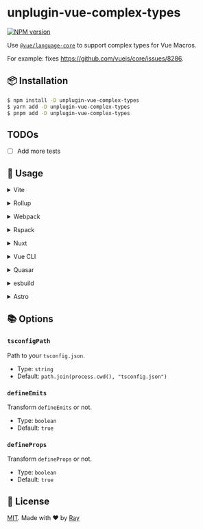 # unplugin-vue-complex-types

[![NPM version](https://img.shields.io/npm/v/unplugin-vue-complex-types?color=a1b858&label=)](https://www.npmjs.com/package/unplugin-vue-complex-types)

Use [`@vue/language-core`](https://github.com/vuejs/language-tools/tree/master/packages/language-core) to support complex types for Vue Macros.

For example: fixes https://github.com/vuejs/core/issues/8286.

## 📦 Installation

```bash
$ npm install -D unplugin-vue-complex-types
$ yarn add -D unplugin-vue-complex-types
$ pnpm add -D unplugin-vue-complex-types
```

## TODOs

- [ ] Add more tests

## 🚀 Usage

<details>
<summary>Vite</summary><br>

```ts
// vite.config.ts
import VueComplexTypes from "unplugin-vue-complex-types/vite";

export default defineConfig({
	plugins: [
		VueComplexTypes({
			/* options */
		}),
	],
});
```

<br></details>

<details>
<summary>Rollup</summary><br>

```ts
// rollup.config.js
import VueComplexTypes from "unplugin-vue-complex-types/rollup";

export default {
	plugins: [
		VueComplexTypes({
			/* options */
		}),
		// other plugins
	],
};
```

<br></details>

<details>
<summary>Webpack</summary><br>

```ts
// webpack.config.js
module.exports = {
	/* ... */
	plugins: [
		require("unplugin-vue-complex-types/webpack")({
			/* options */
		}),
	],
};
```

<br></details>

<details>
<summary>Rspack</summary><br>

```ts
// rspack.config.js
module.exports = {
	/* ... */
	plugins: [
		require("unplugin-vue-complex-types/rspack")({
			/* options */
		}),
	],
};
```

<br></details>

<details>
<summary>Nuxt</summary><br>

```ts
// nuxt.config.ts
export default defineNuxtConfig({
	modules: ["unplugin-vue-complex-types/nuxt"],
	complexTypes: {
		/* options */
	},
});
```

<br></details>

<details>
<summary>Vue CLI</summary><br>

```ts
// vue.config.js
module.exports = {
	configureWebpack: {
		plugins: [
			require("unplugin-vue-complex-types/webpack")({
				/* options */
			}),
		],
	},
};
```

<br></details>

<details>
<summary>Quasar</summary><br>

```ts
// quasar.conf.js [Vite]
module.exports = {
	vitePlugins: [
		[
			"unplugin-vue-complex-types/vite",
			{
				/* options */
			},
		],
	],
};
```

```ts
// quasar.conf.js [Webpack]
const VueComplexTypesPlugin = require("unplugin-vue-complex-types/webpack");

module.exports = {
	build: {
		chainWebpack(chain) {
			chain.plugin("unplugin-vue-complex-types").use(
				VueComplexTypesPlugin({
					/* options */
				}),
			);
		},
	},
};
```

<br></details>

<details>
<summary>esbuild</summary><br>

```ts
// esbuild.config.js
import { build } from "esbuild";

build({
	/* ... */
	plugins: [
		require("unplugin-vue-complex-types/esbuild")({
			/* options */
		}),
	],
});
```

<br></details>

<details>
<summary>Astro</summary><br>

```ts
// astro.config.mjs
import VueComplexTypes from "unplugin-vue-complex-types/astro";

export default defineConfig({
	integrations: [
		VueComplexTypes({
			/* options */
		}),
	],
});
```

<br></details>

## 📚 Options

### `tsconfigPath`

Path to your `tsconfig.json`.

- Type: `string`
- Default: `path.join(process.cwd(), "tsconfig.json")`

### `defineEmits`

Transform `defineEmits` or not.

- Type: `boolean`
- Default: `true`

### `defineProps`

Transform `defineProps` or not.

- Type: `boolean`
- Default: `true`

## 📝 License

[MIT](./LICENSE). Made with ❤️ by [Ray](https://github.com/so1ve)
